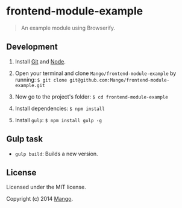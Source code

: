 # frontend-module-example

> An example module using Browserify.

## Development

  1. Install [Git](http://git-scm.com/) and [Node](http://nodejs.org/).

  2. Open your terminal and clone `Mango/frontend-module-example` by running:
    ```
    $ git clone git@github.com:Mango/frontend-module-example.git
    ```

  3. Now go to the project's folder:
    ```
    $ cd frontend-module-example
    ```

  4. Install dependencies:
    ```
    $ npm install
    ```

  5. Install `gulp`:
    ```
    $ npm install gulp -g
    ```

## Gulp task
- `gulp build`: Builds a new version.

## License
Licensed under the MIT license.

Copyright (c) 2014 [Mango](http://getmango.com).
